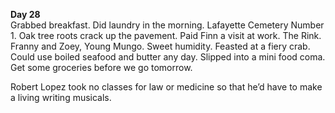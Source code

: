 **Day 28**  
Grabbed breakfast. Did laundry in the morning. Lafayette Cemetery Number 1\. Oak tree roots crack up the pavement. Paid Finn a visit at work. The Rink. Franny and Zoey, Young Mungo. Sweet humidity. Feasted at a fiery crab. Could use boiled seafood and butter any day. Slipped into a mini food coma. Get some groceries before we go tomorrow. 

Robert Lopez took no classes for law or medicine so that he’d have to make a living writing musicals.
